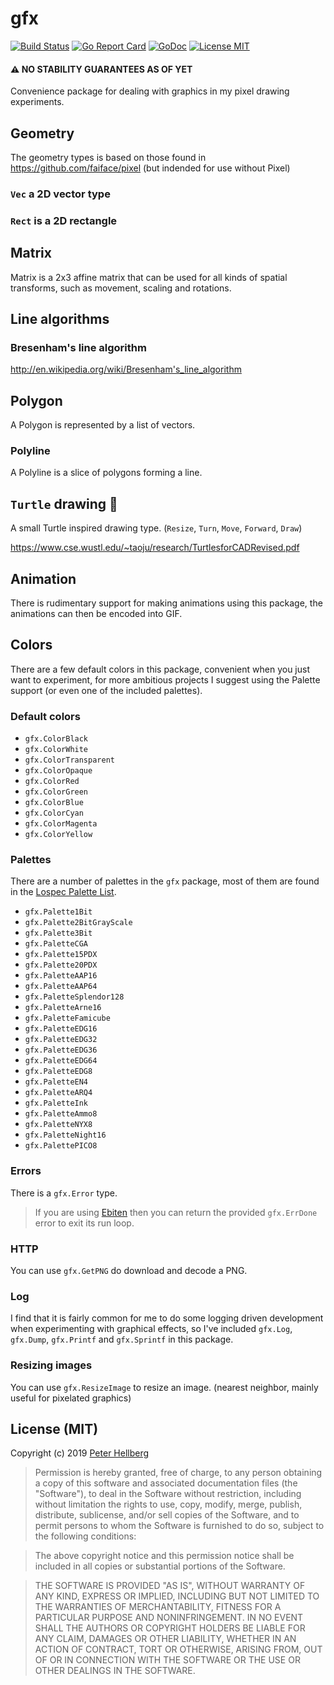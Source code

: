 # gfx

[![Build Status](https://travis-ci.org/peterhellberg/gfx.svg?branch=master)](https://travis-ci.org/peterhellberg/gfx)
[![Go Report Card](https://goreportcard.com/badge/github.com/peterhellberg/gfx?style=flat)](https://goreportcard.com/report/github.com/peterhellberg/gfx)
[![GoDoc](https://img.shields.io/badge/godoc-reference-blue.svg?style=flat)](https://godoc.org/github.com/peterhellberg/gfx)
[![License MIT](https://img.shields.io/badge/license-MIT-lightgrey.svg?style=flat)](https://github.com/peterhellberg/gfx#license-mit)

#### :warning: NO STABILITY GUARANTEES AS OF YET

Convenience package for dealing with graphics in my pixel drawing experiments.

## Geometry

The geometry types is based on those found in <https://github.com/faiface/pixel> (but indended for use without Pixel)

### `Vec` a 2D vector type

### `Rect` is a 2D rectangle

## Matrix

Matrix is a 2x3 affine matrix that can be used for all kinds of spatial transforms, such as movement, scaling and rotations.

## Line algorithms

### Bresenham's line algorithm

<http://en.wikipedia.org/wiki/Bresenham's_line_algorithm>

## Polygon

A Polygon is represented by a list of vectors.

### Polyline

A Polyline is a slice of polygons forming a line.

## `Turtle` drawing :turtle:

A small Turtle inspired drawing type. (`Resize`, `Turn`, `Move`, `Forward`, `Draw`)

<https://www.cse.wustl.edu/~taoju/research/TurtlesforCADRevised.pdf>

## Animation

There is rudimentary support for making animations using this package, the animations can then be encoded into GIF.

## Colors

There are a few default colors in this package, convenient when you just want to experiment,
for more ambitious projects I suggest using the Palette support (or even one of the included palettes).

### Default colors

- `gfx.ColorBlack`
- `gfx.ColorWhite`
- `gfx.ColorTransparent`
- `gfx.ColorOpaque`
- `gfx.ColorRed`
- `gfx.ColorGreen`
- `gfx.ColorBlue`
- `gfx.ColorCyan`
- `gfx.ColorMagenta`
- `gfx.ColorYellow`

### Palettes

There are a number of palettes in the `gfx` package,
most of them are found in the [Lospec Palette List](https://lospec.com/palette-list/).

- `gfx.Palette1Bit`
- `gfx.Palette2BitGrayScale`
- `gfx.Palette3Bit`
- `gfx.PaletteCGA`
- `gfx.Palette15PDX`
- `gfx.Palette20PDX`
- `gfx.PaletteAAP16`
- `gfx.PaletteAAP64`
- `gfx.PaletteSplendor128`
- `gfx.PaletteArne16`
- `gfx.PaletteFamicube`
- `gfx.PaletteEDG16`
- `gfx.PaletteEDG32`
- `gfx.PaletteEDG36`
- `gfx.PaletteEDG64`
- `gfx.PaletteEDG8`
- `gfx.PaletteEN4`
- `gfx.PaletteARQ4`
- `gfx.PaletteInk`
- `gfx.PaletteAmmo8`
- `gfx.PaletteNYX8`
- `gfx.PaletteNight16`
- `gfx.PalettePICO8`

### Errors

There is a `gfx.Error` type.

> If you are using [Ebiten](https://github.com/hajimehoshi/ebiten) then you can return the provided `gfx.ErrDone` error to exit its run loop.

### HTTP

You can use `gfx.GetPNG` do download and decode a PNG.

### Log

I find that it is fairly common for me to do some logging driven development
when experimenting with graphical effects, so I've included `gfx.Log`,
`gfx.Dump`, `gfx.Printf` and `gfx.Sprintf` in this package.

### Resizing images

You can use `gfx.ResizeImage` to resize an image. (nearest neighbor, mainly useful for pixelated graphics)

## License (MIT)

Copyright (c) 2019 [Peter Hellberg](https://c7.se)

> Permission is hereby granted, free of charge, to any person obtaining
> a copy of this software and associated documentation files (the
> "Software"), to deal in the Software without restriction, including
> without limitation the rights to use, copy, modify, merge, publish,
> distribute, sublicense, and/or sell copies of the Software, and to
> permit persons to whom the Software is furnished to do so, subject to
> the following conditions:

> The above copyright notice and this permission notice shall be
> included in all copies or substantial portions of the Software.

> THE SOFTWARE IS PROVIDED "AS IS", WITHOUT WARRANTY OF ANY KIND,
> EXPRESS OR IMPLIED, INCLUDING BUT NOT LIMITED TO THE WARRANTIES OF
> MERCHANTABILITY, FITNESS FOR A PARTICULAR PURPOSE AND
> NONINFRINGEMENT. IN NO EVENT SHALL THE AUTHORS OR COPYRIGHT HOLDERS BE
> LIABLE FOR ANY CLAIM, DAMAGES OR OTHER LIABILITY, WHETHER IN AN ACTION
> OF CONTRACT, TORT OR OTHERWISE, ARISING FROM, OUT OF OR IN CONNECTION
> WITH THE SOFTWARE OR THE USE OR OTHER DEALINGS IN THE SOFTWARE.
